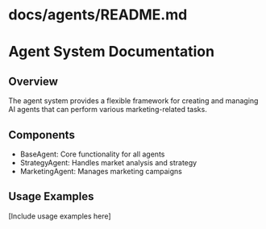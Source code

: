 # docs/agents/README.md

# Agent System Documentation

## Overview
The agent system provides a flexible framework for creating and managing AI agents
that can perform various marketing-related tasks.

## Components
- BaseAgent: Core functionality for all agents
- StrategyAgent: Handles market analysis and strategy
- MarketingAgent: Manages marketing campaigns

## Usage Examples
[Include usage examples here]